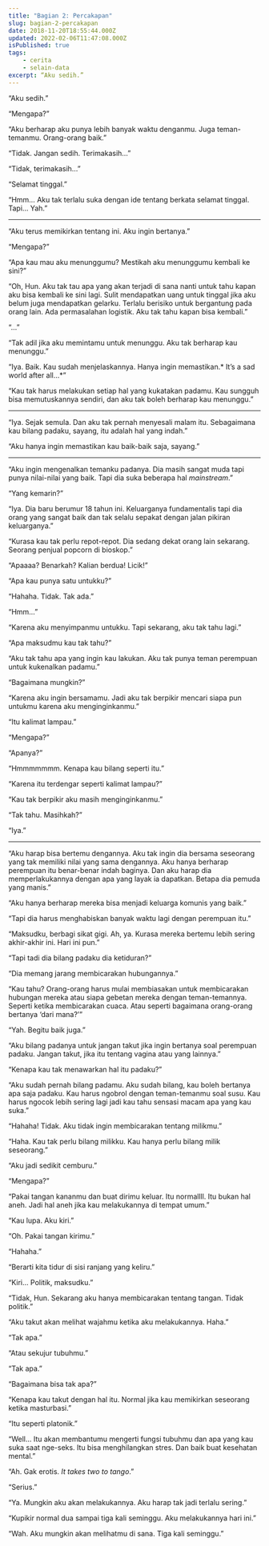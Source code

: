 ```yaml
---
title: "Bagian 2: Percakapan"
slug: bagian-2-percakapan
date: 2018-11-20T18:55:44.000Z
updated: 2022-02-06T11:47:08.000Z
isPublished: true
tags: 
    - cerita
    - selain-data
excerpt: “Aku sedih.”
---
```


“Aku sedih.”

“Mengapa?”

“Aku berharap aku punya lebih banyak waktu denganmu. Juga teman-temanmu. Orang-orang baik.”

“Tidak. Jangan sedih. Terimakasih…”

“Tidak, terimakasih…”

“Selamat tinggal.”

“Hmm… Aku tak terlalu suka dengan ide tentang berkata selamat tinggal. Tapi… Yah.”

---

“Aku terus memikirkan tentang ini. Aku ingin bertanya.”

“Mengapa?”

“Apa kau mau aku menunggumu? Mestikah aku menunggumu kembali ke sini?”

“Oh, Hun. Aku tak tau apa yang akan terjadi di sana nanti untuk tahu kapan aku bisa kembali ke sini lagi. Sulit mendapatkan uang untuk tinggal jika aku belum juga mendapatkan gelarku. Terlalu berisiko untuk bergantung pada orang lain. Ada permasalahan logistik. Aku tak tahu kapan bisa kembali.”

“…”

“Tak adil jika aku memintamu untuk menunggu. Aku tak berharap kau menunggu.”

“Iya. Baik. Kau sudah menjelaskannya. Hanya ingin memastikan.* It’s a sad world after all…*”

“Kau tak harus melakukan setiap hal yang kukatakan padamu. Kau sungguh bisa memutuskannya sendiri, dan aku tak boleh berharap kau menunggu.”

---

“Iya. Sejak semula. Dan aku tak pernah menyesali malam itu. Sebagaimana kau bilang padaku, sayang, itu adalah hal yang indah.”

“Aku hanya ingin memastikan kau baik-baik saja, sayang.”

---

“Aku ingin mengenalkan temanku padanya. Dia masih sangat muda tapi punya nilai-nilai yang baik. Tapi dia suka beberapa hal *mainstream*.”

“Yang kemarin?”

“Iya. Dia baru berumur 18 tahun ini. Keluarganya fundamentalis tapi dia orang yang sangat baik dan tak selalu sepakat dengan jalan pikiran keluarganya.”

“Kurasa kau tak perlu repot-repot. Dia sedang dekat orang lain sekarang. Seorang penjual popcorn di bioskop.”

“Apaaaa? Benarkah? Kalian berdua! Licik!”

“Apa kau punya satu untukku?”

“Hahaha. Tidak. Tak ada.”

“Hmm…”

“Karena aku menyimpanmu untukku. Tapi sekarang, aku tak tahu lagi.”

“Apa maksudmu kau tak tahu?”

“Aku tak tahu apa yang ingin kau lakukan. Aku tak punya teman perempuan untuk kukenalkan padamu.”

“Bagaimana mungkin?”

“Karena aku ingin bersamamu. Jadi aku tak berpikir mencari siapa pun untukmu karena aku menginginkanmu.”

“Itu kalimat lampau.”

“Mengapa?”

“Apanya?”

“Hmmmmmmm. Kenapa kau bilang seperti itu.”

“Karena itu terdengar seperti kalimat lampau?”

“Kau tak berpikir aku masih menginginkanmu.”

“Tak tahu. Masihkah?”

“Iya.”

---

“Aku harap bisa bertemu dengannya. Aku tak ingin dia bersama seseorang yang tak memiliki nilai yang sama dengannya. Aku hanya berharap perempuan itu benar-benar indah baginya. Dan aku harap dia memperlakukannya dengan apa yang layak ia dapatkan. Betapa dia pemuda yang manis.”

“Aku hanya berharap mereka bisa menjadi keluarga komunis yang baik.”

“Tapi dia harus menghabiskan banyak waktu lagi dengan perempuan itu.”

“Maksudku, berbagi sikat gigi. Ah, ya. Kurasa mereka bertemu lebih sering akhir-akhir ini. Hari ini pun.”

“Tapi tadi dia bilang padaku dia ketiduran?”

“Dia memang jarang membicarakan hubungannya.”

“Kau tahu? Orang-orang harus mulai membiasakan untuk membicarakan hubungan mereka atau siapa gebetan mereka dengan teman-temannya. Seperti ketika membicarakan cuaca. Atau seperti bagaimana orang-orang bertanya ‘dari mana?’”

“Yah. Begitu baik juga.”

“Aku bilang padanya untuk jangan takut jika ingin bertanya soal perempuan padaku. Jangan takut, jika itu tentang vagina atau yang lainnya.”

“Kenapa kau tak menawarkan hal itu padaku?”

“Aku sudah pernah bilang padamu. Aku sudah bilang, kau boleh bertanya apa saja padaku. Kau harus ngobrol dengan teman-temanmu soal susu. Kau harus ngocok lebih sering lagi jadi kau tahu sensasi macam apa yang kau suka.”

“Hahaha! Tidak. Aku tidak ingin membicarakan tentang milikmu.”

“Haha. Kau tak perlu bilang milikku. Kau hanya perlu bilang milik seseorang.”

“Aku jadi sedikit cemburu.”

“Mengapa?”

“Pakai tangan kananmu dan buat dirimu keluar. Itu normallll. Itu bukan hal aneh. Jadi hal aneh jika kau melakukannya di tempat umum.”

“Kau lupa. Aku kiri.”

“Oh. Pakai tangan kirimu.”

“Hahaha.”

“Berarti kita tidur di sisi ranjang yang keliru.”

“Kiri… Politik, maksudku.”

“Tidak, Hun. Sekarang aku hanya membicarakan tentang tangan. Tidak politik.”

“Aku takut akan melihat wajahmu ketika aku melakukannya. Haha.”

“Tak apa.”

“Atau sekujur tubuhmu.”

“Tak apa.”

“Bagaimana bisa tak apa?”

“Kenapa kau takut dengan hal itu. Normal jika kau memikirkan seseorang ketika masturbasi.”

“Itu seperti platonik.”

“Well… Itu akan membantumu mengerti fungsi tubuhmu dan apa yang kau suka saat nge-seks. Itu bisa menghilangkan stres. Dan baik buat kesehatan mental.”

“Ah. Gak erotis. *It takes two to tango*.”

“Serius.”

“Ya. Mungkin aku akan melakukannya. Aku harap tak jadi terlalu sering.”

“Kupikir normal dua sampai tiga kali seminggu. Aku melakukannya hari ini.”

“Wah. Aku mungkin akan melihatmu di sana. Tiga kali seminggu.”
